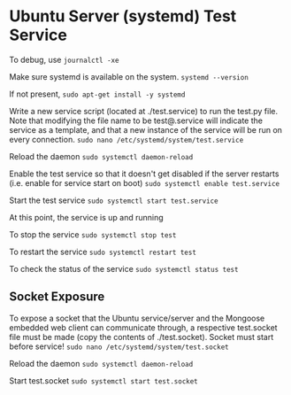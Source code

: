 # Ubuntu Server (systemd) Test Service

To debug, use `journalctl -xe`

Make sure systemd is available on the system.
`systemd --version`

If not present, 
`sudo apt-get install -y systemd`

Write a new service script (located at ./test.service) to run the test.py file. Note that modifying the file name to be test@.service will indicate the service as a template, and that a new instance of the service will be run on every connection.
`sudo nano /etc/systemd/system/test.service`

Reload the daemon
`sudo systemctl daemon-reload`

Enable the test service so that it doesn't get disabled if the server restarts (i.e. enable for service start on boot)
`sudo systemctl enable test.service`

Start the test service
`sudo systemctl start test.service`

At this point, the service is up and running

To stop the service
`sudo systemctl stop test`

To restart the service
`sudo systemctl restart test`

To check the status of the service
`sudo systemctl status test`

## Socket Exposure

To expose a socket that the Ubuntu service/server and the Mongoose embedded web client can communicate through, a respective test.socket file must be made (copy the contents of ./test.socket). Socket must start before service!
`sudo nano /etc/systemd/system/test.socket`

Reload the daemon
`sudo systemctl daemon-reload`

Start test.socket
`sudo systemctl start test.socket`

